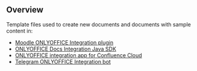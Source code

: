 ## Overview

Template files used to create new documents and documents with sample content in:

- [Moodle ONLYOFFICE Integration plugin](https://github.com/ONLYOFFICE/moodle-mod_onlyofficeeditor)
- [ONLYOFFICE Docs Integration Java SDK](https://github.com/ONLYOFFICE/docs-integration-sdk-java)
- [ONLYOFFICE integration app for Confluence Cloud](https://github.com/ONLYOFFICE/onlyoffice-confluence-cloud)
- [Telegram ONLYOFFICE Integration bot](https://github.com/ONLYOFFICE/onlyoffice-telegram)
